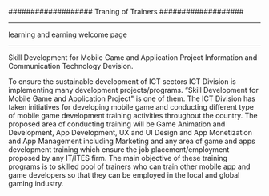 ###################
Traning of Trainers
###################


*********************************
learning and earning welcome page
*********************************
Skill Development for Mobile Game and Application Project
Information and Communication Technology Devision.

To ensure the sustainable development of ICT sectors ICT Division is implementing many development projects/programs. “Skill Development for Mobile Game and Application Project" is one of them. The ICT Division has taken initiatives for developing mobile game and conducting different type of mobile game development training activities throughout the country. The proposed area of conducting training will be Game Animation and Development, App Development, UX and UI Design and App Monetization and App Management including Marketing and any area of game and apps development training which ensure the job placement/employment proposed by any IT/ITES firm. The main objective of these training programs is to skilled pool of trainers who can train other mobile app and game developers so that they can be employed in the local and global gaming industry.